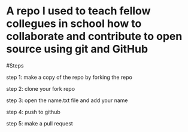 # A repo I used to teach fellow collegues in school how to collaborate and contribute to open source using git and GitHub

#Steps 

step 1: make a copy of the repo by forking the repo

step 2: clone your fork repo

step 3: open the name.txt file and add your name

step 4: push to github

step 5: make a pull request
